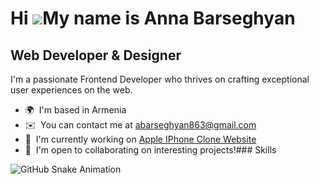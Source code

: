 Hi ![](https://user-images.githubusercontent.com/18350557/176309783-0785949b-9127-417c-8b55-ab5a4333674e.gif)My name is Anna Barseghyan
=======================================================================================================================================

Web Developer & Designer
------------------------

I'm a passionate Frontend Developer who thrives on crafting exceptional user experiences on the web.

*   🌍  I'm based in Armenia
*   ✉️  You can contact me at [abarseghyan863@gmail.com](mailto:abarseghyan863@gmail.com)
*   🚀  I'm currently working on [Apple IPhone Clone Website](http://github.com/bars30/Apple-Iphone-Clone)
*   🤝  I'm open to collaborating on interesting projects!### Skills 

![GitHub Snake Animation](https://github.com/your-username/snk/blob/output/github-contribution-grid-snake.svg)
